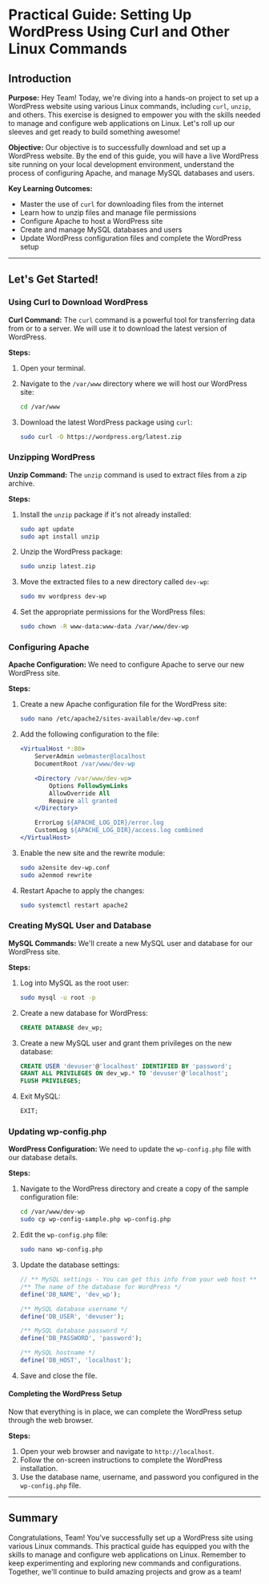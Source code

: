 # Practical Guide: Setting Up WordPress Using Curl and Other Linux Commands

## Introduction

**Purpose:**
Hey Team! Today, we're diving into a hands-on project to set up a WordPress website using various Linux commands, including `curl`, `unzip`, and others. This exercise is designed to empower you with the skills needed to manage and configure web applications on Linux. Let's roll up our sleeves and get ready to build something awesome!

**Objective:**
Our objective is to successfully download and set up a WordPress website. By the end of this guide, you will have a live WordPress site running on your local development environment, understand the process of configuring Apache, and manage MySQL databases and users.

**Key Learning Outcomes:**

- Master the use of `curl` for downloading files from the internet
- Learn how to unzip files and manage file permissions
- Configure Apache to host a WordPress site
- Create and manage MySQL databases and users
- Update WordPress configuration files and complete the WordPress setup

---

## Let's Get Started!

### Using Curl to Download WordPress

**Curl Command:**
The `curl` command is a powerful tool for transferring data from or to a server. We will use it to download the latest version of WordPress.

**Steps:**
1. Open your terminal.
2. Navigate to the `/var/www` directory where we will host our WordPress site:

    ```bash
    cd /var/www
    ```

3. Download the latest WordPress package using `curl`:

    ```bash
    sudo curl -O https://wordpress.org/latest.zip
    ```

### Unzipping WordPress

**Unzip Command:**
The `unzip` command is used to extract files from a zip archive.

**Steps:**

1. Install the `unzip` package if it's not already installed:

    ```bash
    sudo apt update
    sudo apt install unzip
    ```

2. Unzip the WordPress package:

    ```bash
    sudo unzip latest.zip
    ```

3. Move the extracted files to a new directory called `dev-wp`:

    ```bash
    sudo mv wordpress dev-wp
    ```

4. Set the appropriate permissions for the WordPress files:

    ```bash
    sudo chown -R www-data:www-data /var/www/dev-wp
    ```

### Configuring Apache

**Apache Configuration:**
We need to configure Apache to serve our new WordPress site.

**Steps:**
1. Create a new Apache configuration file for the WordPress site:

    ```bash
    sudo nano /etc/apache2/sites-available/dev-wp.conf
    ```

2. Add the following configuration to the file:

    ```apache
    <VirtualHost *:80>
        ServerAdmin webmaster@localhost
        DocumentRoot /var/www/dev-wp

        <Directory /var/www/dev-wp>
            Options FollowSymLinks
            AllowOverride All
            Require all granted
        </Directory>

        ErrorLog ${APACHE_LOG_DIR}/error.log
        CustomLog ${APACHE_LOG_DIR}/access.log combined
    </VirtualHost>
    ```

3. Enable the new site and the rewrite module:

    ```bash
    sudo a2ensite dev-wp.conf
    sudo a2enmod rewrite
    ```

4. Restart Apache to apply the changes:

    ```bash
    sudo systemctl restart apache2
    ```

### Creating MySQL User and Database

**MySQL Commands:**
We'll create a new MySQL user and database for our WordPress site.

**Steps:**

1. Log into MySQL as the root user:

    ```bash
    sudo mysql -u root -p
    ```

2. Create a new database for WordPress:

    ```sql
    CREATE DATABASE dev_wp;
    ```

3. Create a new MySQL user and grant them privileges on the new database:

    ```sql
    CREATE USER 'devuser'@'localhost' IDENTIFIED BY 'password';
    GRANT ALL PRIVILEGES ON dev_wp.* TO 'devuser'@'localhost';
    FLUSH PRIVILEGES;
    ```

4. Exit MySQL:

    ```sql
    EXIT;
    ```

### Updating wp-config.php

**WordPress Configuration:**
We need to update the `wp-config.php` file with our database details.

**Steps:**
1. Navigate to the WordPress directory and create a copy of the sample configuration file:

    ```bash
    cd /var/www/dev-wp
    sudo cp wp-config-sample.php wp-config.php
    ```

2. Edit the `wp-config.php` file:

    ```bash
    sudo nano wp-config.php
    ```

3. Update the database settings:

    ```php
    // ** MySQL settings - You can get this info from your web host ** //
    /** The name of the database for WordPress */
    define('DB_NAME', 'dev_wp');

    /** MySQL database username */
    define('DB_USER', 'devuser');

    /** MySQL database password */
    define('DB_PASSWORD', 'password');

    /** MySQL hostname */
    define('DB_HOST', 'localhost');
    ```

4. Save and close the file.

#### Completing the WordPress Setup

Now that everything is in place, we can complete the WordPress setup through the web browser.

**Steps:**

1. Open your web browser and navigate to `http://localhost`.
2. Follow the on-screen instructions to complete the WordPress installation.
3. Use the database name, username, and password you configured in the `wp-config.php` file.

---

## Summary

Congratulations, Team! You've successfully set up a WordPress site using various Linux commands. This practical guide has equipped you with the skills to manage and configure web applications on Linux. Remember to keep experimenting and exploring new commands and configurations. Together, we'll continue to build amazing projects and grow as a team!
